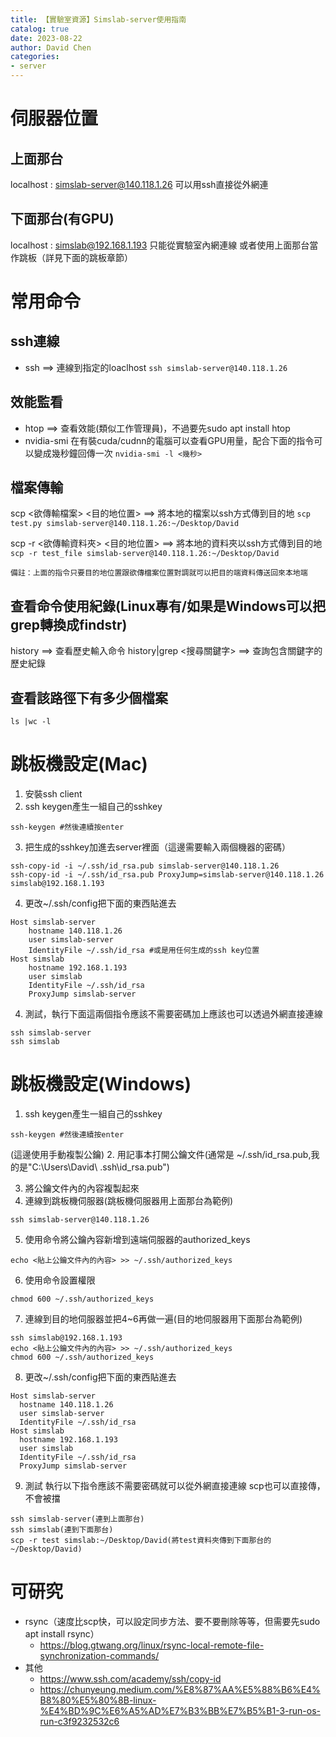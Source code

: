 ```yaml
---
title: 【實驗室資源】Simslab-server使用指南
catalog: true
date: 2023-08-22
author: David Chen
categories:
- server
---
```


# 伺服器位置
## 上面那台
localhost : simslab-server@140.118.1.26
可以用ssh直接從外網連

## 下面那台(有GPU)
localhost : simslab@192.168.1.193
只能從實驗室內網連線
或者使用上面那台當作跳板（詳見下面的跳板章節）

# 常用命令
## ssh連線
- ssh <localhost> ==> 連線到指定的loaclhost
```ssh simslab-server@140.118.1.26```

## 效能監看  
- htop ==> 查看效能(類似工作管理員)，不過要先sudo apt install htop
- nvidia-smi 在有裝cuda/cudnn的電腦可以查看GPU用量，配合下面的指令可以變成幾秒鐘回傳一次
    ```nvidia-smi -l <幾秒>```
## 檔案傳輸
scp <欲傳輸檔案> <目的地位置> ==> 將本地的檔案以ssh方式傳到目的地
```scp test.py simslab-server@140.118.1.26:~/Desktop/David```

scp -r <欲傳輸資料夾> <目的地位置> ==> 將本地的資料夾以ssh方式傳到目的地
```scp -r test_file simslab-server@140.118.1.26:~/Desktop/David```

    備註：上面的指令只要目的地位置跟欲傳檔案位置對調就可以把目的端資料傳送回來本地端


## 查看命令使用紀錄(Linux專有/如果是Windows可以把grep轉換成findstr)
history ==> 查看歷史輸入命令
history|grep <搜尋關鍵字> ==> 查詢包含關鍵字的歷史紀錄

## 查看該路徑下有多少個檔案
```ls |wc -l```
    
# 跳板機設定(Mac)
1. 安裝ssh client
2. ssh keygen產生一組自己的sshkey
```bash=
ssh-keygen #然後連續按enter
```
3. 把生成的sshkey加進去server裡面（這邊需要輸入兩個機器的密碼）
```bash=
ssh-copy-id -i ~/.ssh/id_rsa.pub simslab-server@140.118.1.26
ssh-copy-id -i ~/.ssh/id_rsa.pub ProxyJump=simslab-server@140.118.1.26 simslab@192.168.1.193
```
4. 更改~/.ssh/config把下面的東西貼進去
``` bash=
Host simslab-server
    hostname 140.118.1.26
    user simslab-server
    IdentityFile ~/.ssh/id_rsa #或是用任何生成的ssh key位置
Host simslab
    hostname 192.168.1.193
    user simslab
    IdentityFile ~/.ssh/id_rsa
    ProxyJump simslab-server
```
4. 測試，執行下面這兩個指令應該不需要密碼加上應該也可以透過外網直接連線
```bash=
ssh simslab-server
ssh simslab
```
# 跳板機設定(Windows)
1. ssh keygen產生一組自己的sshkey
```bash=
ssh-keygen #然後連續按enter
```
(這邊使用手動複製公鑰)
2. 用記事本打開公鑰文件(通常是 ~/.ssh/id_rsa.pub,我的是"C:\Users\David\ .ssh\id_rsa.pub")
    
3. 將公鑰文件內的內容複製起來
4. 連線到跳板機伺服器(跳板機伺服器用上面那台為範例)
```bash= 
ssh simslab-server@140.118.1.26
```
5. 使用命令將公鑰內容新增到遠端伺服器的authorized_keys
```bash=
echo <貼上公鑰文件內的內容> >> ~/.ssh/authorized_keys
```
6. 使用命令設置權限
``` bash=
chmod 600 ~/.ssh/authorized_keys
```
7. 連線到目的地伺服器並把4~6再做一遍(目的地伺服器用下面那台為範例)
```bash= 
ssh simslab@192.168.1.193
echo <貼上公鑰文件內的內容> >> ~/.ssh/authorized_keys
chmod 600 ~/.ssh/authorized_keys
```
8. 更改~/.ssh/config把下面的東西貼進去
```bash= 
Host simslab-server
  hostname 140.118.1.26
  user simslab-server
  IdentityFile ~/.ssh/id_rsa
Host simslab
  hostname 192.168.1.193
  user simslab
  IdentityFile ~/.ssh/id_rsa
  ProxyJump simslab-server
```
9. 測試
執行以下指令應該不需要密碼就可以從外網直接連線
scp也可以直接傳，不會被擋
```
ssh simslab-server(連到上面那台)
ssh simslab(連到下面那台)
scp -r test simslab:~/Desktop/David(將test資料夾傳到下面那台的~/Desktop/David)
```

    
# 可研究
- rsync（速度比scp快，可以設定同步方法、要不要刪除等等，但需要先sudo apt install rsync）
    - https://blog.gtwang.org/linux/rsync-local-remote-file-synchronization-commands/
- 其他
    - https://www.ssh.com/academy/ssh/copy-id
    - https://chunyeung.medium.com/%E8%87%AA%E5%88%B6%E4%B8%80%E5%80%8B-linux-%E4%BD%9C%E6%A5%AD%E7%B3%BB%E7%B5%B1-3-run-os-run-c3f9232532c6
